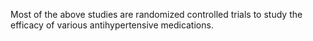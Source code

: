 Most of the above studies are randomized controlled trials to study the efficacy of various antihypertensive medications.